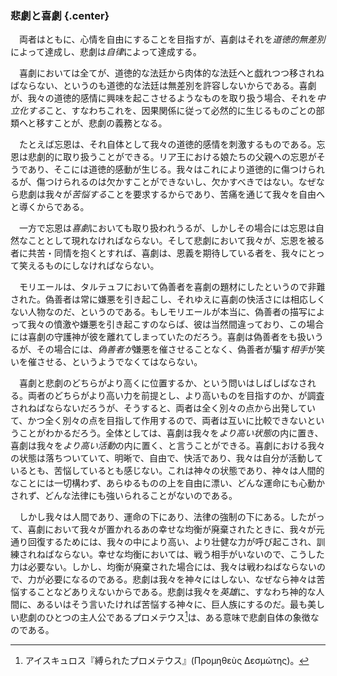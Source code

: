 ### 悲劇と喜劇 {.center}

　両者はともに、心情を自由にすることを目指すが、喜劇はそれを*道徳的無差別*によって達成し、悲劇は*自律*によって達成する。

　喜劇においては全てが、道徳的な法廷から肉体的な法廷へと戯れつつ移されねばならない、というのも道徳的な法廷は無差別を許容しないからである。喜劇が、我々の道徳的感情に興味を起こさせるようなものを取り扱う場合、それを*中立化する*こと、すなわちこれを、因果関係に従って必然的に生じるものごとの部類へと移すことが、悲劇の義務となる。

　たとえば忘恩は、それ自体として我々の道徳的感情を刺激するものである。忘恩は悲劇的に取り扱うことができる。リア王における娘たちの父親への忘恩がそうであり、そこには道徳的感動が生じる。我々はこれにより道徳的に傷つけられるが、傷つけられるのは欠かすことができないし、欠かすべきではない。なぜなら悲劇は我々が*苦悩する*ことを要求するからであり、苦痛を通じて我々を自由へと導くからである。

　一方で忘恩は*喜劇*においても取り扱われうるが、しかしその場合には忘恩は自然なこととして現れなければならない。そして悲劇において我々が、忘恩を被る者に共苦・同情を抱くとすれば、喜劇は、恩義を期待している者を、我々にとって笑えるものにしなければならない。

　モリエールは、タルテュフにおいて偽善者を喜劇の題材にしたというので非難された。偽善者は常に嫌悪を引き起こし、それゆえに喜劇の快活さには相応しくない人物なのだ、というのである。もしモリエールが本当に、偽善者の描写によって我々の憤激や嫌悪を引き起こすのならば、彼は当然間違っており、この場合には喜劇の守護神が彼を離れてしまっていたのだろう。喜劇は偽善者をも扱いうるが、その場合には、*偽善者が*嫌悪を催させることなく、偽善者が騙す*相手*が笑いを催させる、というようでなくてはならない。

　喜劇と悲劇のどちらがより高くに位置するか、という問いはしばしばなされる。両者のどちらがより高い力を前提とし、より高いものを目指すのか、が調査されねばならないだろうが、そうすると、両者は全く別々の点から出発していて、かつ全く別々の点を目指して作用するので、両者は互いに比較できないということがわかるだろう。全体としては、喜劇は我々を*より高い状態*の内に置き、喜劇は我々を*より高い活動*の内に置く、と言うことができる。喜劇における我々の状態は落ちついていて、明晰で、自由で、快活であり、我々は自分が活動しているとも、苦悩しているとも感じない。これは神々の状態であり、神々は人間的なことには一切構わず、あらゆるものの上を自由に漂い、どんな運命にも心動かされず、どんな法律にも強いられることがないのである。

　しかし我々は人間であり、運命の下にあり、法律の強制の下にある。したがって、喜劇において我々が置かれるあの幸せな均衡が廃棄されたときに、我々が元通り回復するためには、我々の中により高い、より壮健な力が呼び起こされ、訓練されねばならない。幸せな均衡においては、戦う相手がいないので、こうした力は必要ない。しかし、均衡が廃棄された場合には、我々は戦わねばならないので、力が必要になるのである。悲劇は我々を神々にはしない、なぜなら神々は苦悩することなどありえないからである。悲劇は我々を*英雄*に、すなわち神的な人間に、あるいはそう言いたければ苦悩する神々に、巨人族にするのだ。最も美しい悲劇のひとつの主人公であるプロメテウス[^1]は、ある意味で悲劇自体の象徴なのである。
[^1]:アイスキュロス『縛られたプロメテウス』(Προμηθεὺς Δεσμώτης)。